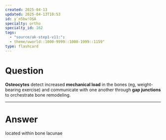 ```yaml
---
created: 2025-04-13
updated: 2025-04-13T10:53
id: y`n5bw!O$A
specialty: ortho
specialty_id: 162
tags:
  - "source/ak-step1-v11:": 
  - theme/uworld::1000-9999::1000-1999::1159"
type: flashcard
---
```


# Question
**Osteocytes** detect increased **mechanical load** in the bones (eg, weight-bearing exercise) and communicate with one another through **gap junctions** to orchestrate bone remodeling.

---

# Answer
located within bone lacunae